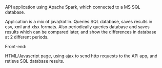API application using Apache Spark, which connected to a MS SQL database.

Application is a mix of java/kotlin. Queries SQL database, saves results in csv, xml and xlsx formats.
Also periodically queries database and saves results which can be compared later, and show the differences in database at 2 different periods.

Front-end:

HTML/Javascript page, using ajax to send http requests to the API app, and retieve SQL database results.
